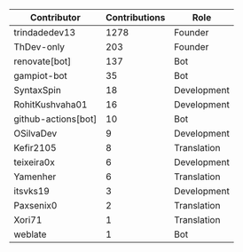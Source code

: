 | Contributor | Contributions | Role |
| ------------ | -------------- | ---- |
| trindadedev13 | 1278 | Founder |
| ThDev-only | 203 | Founder |
| renovate[bot] | 137 | Bot |
| gampiot-bot | 35 | Bot |
| SyntaxSpin | 18 | Development |
| RohitKushvaha01 | 16 | Development |
| github-actions[bot] | 10 | Bot |
| OSilvaDev | 9 | Development |
| Kefir2105 | 8 | Translation |
| teixeira0x | 6 | Development |
| Yamenher | 6 | Translation |
| itsvks19 | 3 | Development |
| Paxsenix0 | 2 | Translation |
| Xori71 | 1 | Translation |
| weblate | 1 | Bot |
